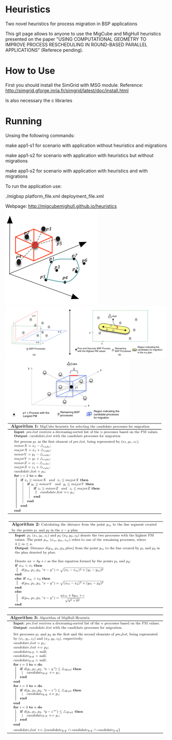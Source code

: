 # Heuristics
Two novel heuristics for process migration in BSP applications

This git page allows to anyone to use the MigCube and MigHull heuristics presented on the paper "USING COMPUTATIONAL GEOMETRY TO IMPROVE PROCESS RESCHEDULING IN ROUND-BASED PARALLEL APPLICATIONS" (Referece pending).

# How to Use
First you should install the SimGrid with MSG module. Reference: http://simgrid.gforge.inria.fr/simgrid/latest/doc/install.html

Is also necessary the c libraries

# Running
Unsing the following commands:

make app1-s1 for scenario with application without heuristics and migrations

make app1-s2 for scenario with application with heuristics but without migrations

make app1-s2 for scenario with application with heuristics and with migrations

To run the application use:

./migbsp platform_file.xml deployment_file.xml

Webpage: http://migcubemighull.github.io/heuristics
![Heuristics Logo](https://raw.githubusercontent.com/migcubemighull/heuristics/master/Logo.png)
![MigCube Structure](https://raw.githubusercontent.com/migcubemighull/heuristics/master/imageMigHull.png)
![MigHull Structure](https://raw.githubusercontent.com/migcubemighull/heuristics/master/imageMigCube.png)
![MigCube Algorithm](https://raw.githubusercontent.com/migcubemighull/heuristics/master/algo_MigCube.png)
![MigHull Algorithm](https://raw.githubusercontent.com/migcubemighull/heuristics/master/algo_MigHull1.png)
![MigHull Algorithm](https://raw.githubusercontent.com/migcubemighull/heuristics/master/algo_MigHull2.png)
